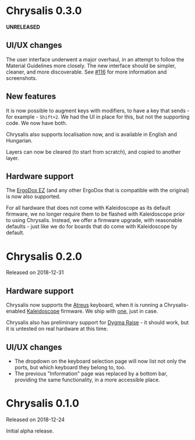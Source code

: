 Chrysalis 0.3.0
===============
**UNRELEASED**

## UI/UX changes

The user interface underwent a major overhaul, in an attempt to follow the Material Guidelines more closely. The new interface should be simpler, cleaner, and more discoverable. See [#116][prs:116] for more information and screenshots.

 [prs:116]: https://github.com/keyboardio/Chrysalis/pull/116

## New features

It is now possible to augment keys with modifiers, to have a key that sends -
for example - `Shift+2`. We had the UI in place for this, but not the supporting
code. We now have both.

Chrysalis also supports localisation now, and is available in English and
Hungarian.

Layers can now be cleared (to start from scratch), and copied to another layer.

## Hardware support

The [ErgoDox EZ][ergodox:ez] (and any other ErgoDox that is compatible with the
original) is now also supported.

 [ergodox:ez]: https://ergodox-ez.com/

For all hardware that does not come with Kaleidoscope as its default firmware,
we no longer require them to be flashed with Kaleidoscope prior to using
Chrysalis. Instead, we offer a firmware upgrade, with reasonable defaults - just
like we do for boards that do come with Kaleidoscope by default.

Chrysalis 0.2.0
===============
Released on 2018-12-31

## Hardware support

Chrysalis now supports the [Atreus][atreus] keyboard, when it is running a
Chrysalis-enabled [Kaleidoscope][kaleidoscope] firmware. We ship with
[one][chrysalis-bundle:atreus], just in case.

 [atreus]: https://atreus.technomancy.us/
 [kaleidoscope]: https://github.com/keyboardio/Kaleidoscope
 [chrysalis-bundle:atreus]: https://github.com/keyboardio/Chrysalis-Firmware-Bundle/tree/master/Technomancy/Atreus

Chrysalis also has preliminary support for [Dygma Raise][raise] - it should
work, but it is untested on real hardware at this time.

 [raise]: https://www.dygma.com/raise/

## UI/UX changes

* The dropdown on the keyboard selection page will now list not only the ports,
  but which keyboard they belong to, too.
* The previous "Information" page was replaced by a bottom bar, providing the
  same functionality, in a more accessible place.

Chrysalis 0.1.0
===============
Released on 2018-12-24

Initial alpha release.
